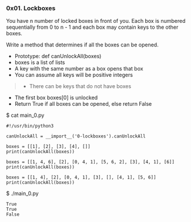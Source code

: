 ### 0x01. Lockboxes  

You have n number of locked boxes in front of you. Each box is numbered sequentially from 0 to n - 1 and each box may contain keys to the other boxes.  

Write a method that determines if all the boxes can be opened.  

- Prototype: def canUnlockAll(boxes)
- boxes is a list of lists
- A key with the same number as a box opens that box
- You can assume all keys will be positive integers
> - There can be keys that do not have boxes
- The first box boxes[0] is unlocked
- Return True if all boxes can be opened, else return False

$ cat main_0.py
```
#!/usr/bin/python3

canUnlockAll = __import__('0-lockboxes').canUnlockAll

boxes = [[1], [2], [3], [4], []]
print(canUnlockAll(boxes))

boxes = [[1, 4, 6], [2], [0, 4, 1], [5, 6, 2], [3], [4, 1], [6]]
print(canUnlockAll(boxes))

boxes = [[1, 4], [2], [0, 4, 1], [3], [], [4, 1], [5, 6]]
print(canUnlockAll(boxes))
```

$ ./main_0.py
```
True
True
False
```
